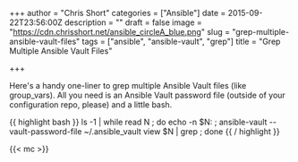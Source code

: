 +++
author = "Chris Short"
categories = ["Ansible"]
date = 2015-09-22T23:56:00Z
description = ""
draft = false
image = "https://cdn.chrisshort.net/ansible_circleA_blue.png"
slug = "grep-multiple-ansible-vault-files"
tags = ["ansible", "ansible-vault", "grep"]
title = "Grep Multiple Ansible Vault Files"

+++

Here's a handy one-liner to grep multiple Ansible Vault files (like group_vars). All you need is an Ansible Vault password file (outside of your configuration repo, please) and a little bash.

{{ highlight bash }}
ls -1 | while read N ; do echo -n $N: ; ansible-vault --vault-password-file ~/.ansible_vault view $N | grep <STRING> ; done
{{ / highlight }}

{{< mc >}}